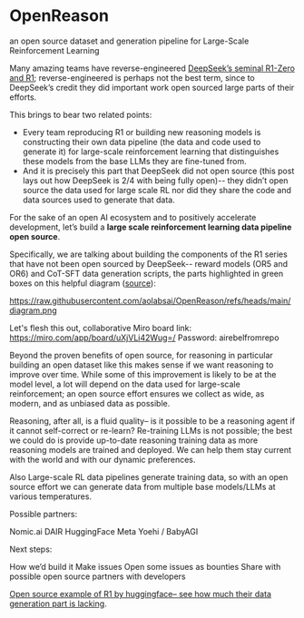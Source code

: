 # OpenReason
an open source dataset and generation pipeline for Large-Scale Reinforcement Learning



Many amazing teams have reverse-engineered [DeepSeek’s seminal R1-Zero and R1](https://arxiv.org/abs/2501.12948); reverse-engineered is perhaps not the best term, since to DeepSeek’s credit they did important work open sourced large parts of their efforts. 

This brings to bear two related points:
- Every team reproducing R1 or building new reasoning models is constructing their own data pipeline (the data and code used to generate it) for large-scale reinforcement learning that distinguishes these models from the base LLMs they are fine-tuned from.
- And it is precisely this part that DeepSeek did not open source (this post lays out how DeepSeek is 2/4 with being fully open)-- they didn’t open source the data used for large scale RL nor did they share the code and data sources used to generate that data.

For the sake of an open AI ecosystem and to positively accelerate development, let’s build a **large scale reinforcement learning data pipeline open source**.

Specifically, we are talking about building the components of the R1 series that have not been open sourced by DeepSeek--  reward models (OR5 and OR6) and CoT-SFT data generation scripts, the parts highlighted in green boxes on this helpful diagram ([source](https://www.reddit.com/r/LocalLLaMA/comments/1i66j4f/deepseekr1_training_pipeline_visualized/)):

https://raw.githubusercontent.com/aolabsai/OpenReason/refs/heads/main/diagram.png

Let's flesh this out, collaborative Miro board link: https://miro.com/app/board/uXjVLi42Wug=/ Password: airebelfromrepo

Beyond the proven benefits of open source, for reasoning in particular building an open dataset like this makes sense if we want reasoning to improve over time. While some of this improvement is likely to be at the model level, a lot will depend on the data used for large-scale reinforcement; an open source effort ensures we collect as wide, as modern, and as unbiased data as possible.

Reasoning, after all, is a fluid quality– is it possible to be a reasoning agent if it cannot self-correct or re-learn? Re-training LLMs is not possible; the best we could do is provide up-to-date reasoning training data as more reasoning models are trained and deployed. We can help them stay current with the world and with our dynamic preferences.

Also Large-scale RL data pipelines generate training data, so with an open source effort we can generate data from multiple base models/LLMs at various temperatures.



Possible partners:

Nomic.ai
DAIR
HuggingFace
Meta
Yoehi / BabyAGI



Next steps:

How we’d build it
Make issues
Open some issues as bounties
Share 
with possible open source partners
with developers



[Open source example of R1 by huggingface– see how much their data generation part is lacking](https://github.com/huggingface/open-r1?tab=readme-ov-file#data-generation).